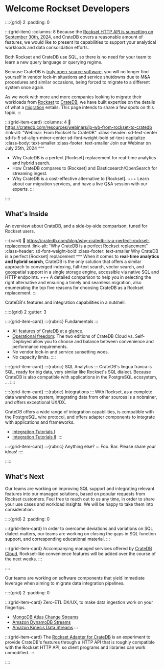 # Welcome Rockset Developers

::::{grid} 2
:padding: 0

:::{grid-item}
:columns: 8
Because the [Rockset HTTP API is sunsetting on September 30th, 2024],
and CrateDB covers a reasonable amount of features, we would like to
present its capabilities to support your analytical workloads and
data consolidation efforts.

Both Rockset and CrateDB use SQL, so there is no need for your team to learn
a new query language or querying regime.

Because CrateDB is [truly open-source software], you will no longer find yourself
in vendor lock-in situations and service shutdowns due to M&A procedures and
similar occasions, being forced to migrate to a different system once again.

As we work with more and more companies looking to migrate their workloads
from [Rockset] to [CrateDB], we have built expertise on the details of what
a [migration] entails. This page intends to share a few spots on this topic.
:::

:::{grid-item-card}
:columns: 4
:link: https://cratedb.com/resources/webinars/lp-wb-from-rockset-to-cratedb
:link-alt: "Webinar: From Rockset to CrateDB"
:class-header: sd-text-center sd-fs-5 sd-align-minor-center sd-font-weight-bold sd-text-capitalize
:class-body: text-smaller
:class-footer: text-smaller
Join our Webinar on July 25th, 2024
^^^
- Why CrateDB is a perfect \[Rockset\] replacement for real-time analytics and hybrid search. 
- How CrateDB compares to \[Rockset\] and Elasticsearch/OpenSearch for streaming ingest.
- Why CrateDB is a cost-effective alternative to \[Rockset\].
+++
Learn about our migration services, and have a live Q&A session with our experts.
:::

::::


## What's Inside

An overview about CrateDB, and a side-by-side comparison, tuned for Rockset users.

:::{card}
:link: https://cratedb.com/blog/why-cratedb-is-a-perfect-rockset-replacement 
:link-alt: "Why CrateDB is a perfect Rockset replacement"
:class-header: sd-font-weight-bold
:class-footer: text-smaller
Why CrateDB is a perfect \[Rockset\] replacement 
^^^
When it comes to **real-time analytics and hybrid search**,
CrateDB is the only solution that offers a similar approach to converged indexing,
full-text search, vector search, and geospatial support in a single storage engine,
accessible via native SQL and HTTP endpoints.
+++
A detailed comparison to help you in selecting the right alternative and ensuring a
timely and seamless migration, also enumerating the top five reasons for choosing
CrateDB as a Rockset replacement.
:::

CrateDB's features and integration capabilities in a nutshell.

:::::{grid} 2
:gutter: 3

::::{grid-item-card}
:::{rubric} Fundamentals
:::
- [All features of CrateDB at a glance].
- [Operational freedom]:
  The two editions of CrateDB Cloud vs. Self-Deployed allow you to choose and
  balance between convenience and performance requirements.
- No vendor lock-in and service sunsetting woes.
- No capacity limits.
::::

::::{grid-item-card}
:::{rubric} SQL Analytics
:::
CrateDB's lingua franca is SQL, ready for big data, very similar like
Rockset's SQL dialect. Because CrateDB is also compatible with applications
in the PostgreSQL ecosystem, ...
::::

::::{grid-item-card}
:::{rubric} Integrations
:::
With Rockset, as a complete data warehouse system, integrating data from other
sources is a nobrainer, and offers exceptional UX/DX.

CrateDB offers a wide range of integration capabilities, is compatible
with the PostgreSQL wire protocol, and offers adapter components to
integrate with applications and frameworks.

- [Integration Tutorials I]
- [Integration Tutorials II]
::::

::::{grid-item-card}
:::{rubric} Anything else?
:::
Foo. Bar. Please share your ideas!
::::


:::::


## What's Next

Our teams are working on improving SQL support and integrating relevant
features into our managed solutions, based on popular requests from
Rockset customers.
Feel free to reach out to us any time, in order to share your use cases
and workload insights. We will be happy to take them into consideration.

::::{grid} 2
:padding: 0

:::{grid-item-card}
In order to overcome deviations and variations on SQL dialect matters,
our teams are working on closing the gaps in SQL function support,
and corresponding educational material. 
:::
 
:::{grid-item-card}
Accompanying managed services offered by [CrateDB Cloud], Rockset-like
convenience features will be added over the course of the next weeks.
:::

::::

Our teams are working on software components that yield immediate leverage
when aiming to migrate data integration pipelines.

::::{grid} 2
:padding: 0

:::{grid-item-card}
Zero-ETL DX/UX, to make data ingestion work on your fingertips.

- [MongoDB Atlas Change Streams]
- [Amazon DynamoDB Streams]
- [Amazon Kinesis Data Streams]
:::

:::{grid-item-card}
The [Rockset Adapter for CrateDB] is an experiment to provide CrateDB's features
through a HTTP API that is roughly compatible with the Rockset HTTP API,
so client programs and libraries can work unmodified.
:::

::::


[All features of CrateDB at a glance]: https://cratedb-guide--53.org.readthedocs.build/feature/
[Amazon DynamoDB Streams]: https://docs.aws.amazon.com/amazondynamodb/latest/developerguide/Streams.html
[Amazon Kinesis Data Streams]: https://aws.amazon.com/kinesis/
[CrateDB]: https://cratedb.com/database
[CrateDB Cloud]: https://cratedb.com/docs/cloud/
[Integration Tutorials I]: inv:#integrate
[Integration Tutorials II]: https://community.cratedb.com/t/overview-of-cratedb-integration-tutorials/1015
[migration]: https://cratedb.com/migrations/rockset
[MongoDB Atlas Change Streams]: https://www.mongodb.com/docs/manual/changeStreams/
[Operational freedom]: https://cratedb.com/database/editions
[Rockset]: https://rockset.com/product/
[Rockset Adapter for CrateDB]: https://cratedb-toolkit.readthedocs.io/adapter/rockset.html
[Rockset HTTP API is sunsetting on September 30th, 2024]: https://docs.rockset.com/documentation/docs/faq
[truly open-source software]: https://cratedb.com/blog/cratedb-doubling-down-on-permissive-licensing-and-the-elasticsearch-lockdown
